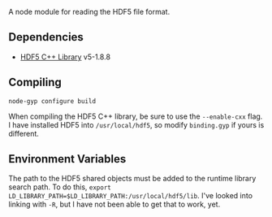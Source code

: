 A node module for reading the HDF5 file format.



## Dependencies

+ [HDF5 C++ Library](http://www.hdfgroup.org/downloads/index.html) v5-1.8.8

## Compiling

```
node-gyp configure build
```

When compiling the HDF5 C++ library, be sure to use the `--enable-cxx` flag. I have installed HDF5 into `/usr/local/hdf5`, so modify `binding.gyp` if yours is different.

## Environment Variables

The path to the HDF5 shared objects must be added to the runtime library search path. To do this, `export LD_LIBRARY_PATH=$LD_LIBRARY_PATH:/usr/local/hdf5/lib`. I've looked into linking with `-R`, but I have not been able to get that to work, yet.